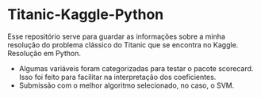 # Titanic-Kaggle-Python
Esse repositório serve para guardar as informações sobre a minha resolução do problema clássico do Titanic que se encontra no Kaggle. Resolução em Python.
- Algumas variáveis foram categorizadas para testar o pacote scorecard. Isso foi feito para facilitar na interpretação dos coeficientes.
- Submissão com o melhor algoritmo selecionado, no caso, o SVM.
